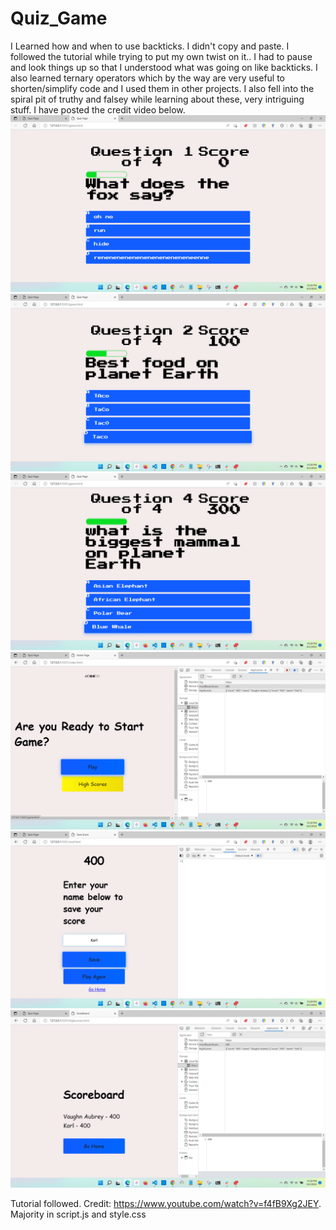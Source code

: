 # Quiz_Game
I Learned how and when to use backticks. I didn't copy and paste. I followed the tutorial while trying to put my own twist on it.. I had to pause and look things up so that I understood what was going on like backticks. I also learned ternary operators which by the way are very useful to shorten/simplify code and I used them in other projects. I also fell into the spiral pit of truthy and falsey while learning about these, very intriguing stuff. I have posted the credit video below. 
![](./resources/assets/images/2022-08-02.png)
![](./resources/assets/images/2022-08-02%20(1).png)
![](./resources/assets/images/2022-08-02%20(2).png)
![](./resources/assets/images/2022-08-02%20(7).png)
![](./resources/assets/images/2022-08-02%20(4).png)
![](./resources/assets/images/2022-08-02%20(6).png)

Tutorial followed. Credit: https://www.youtube.com/watch?v=f4fB9Xg2JEY. Majority in script.js and style.css
